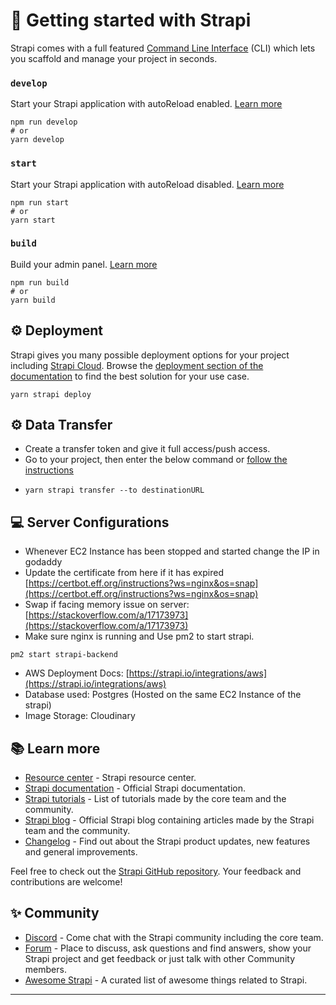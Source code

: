 # 🚀 Getting started with Strapi

Strapi comes with a full featured [Command Line Interface](https://docs.strapi.io/dev-docs/cli) (CLI) which lets you scaffold and manage your project in seconds.

### `develop`

Start your Strapi application with autoReload enabled. [Learn more](https://docs.strapi.io/dev-docs/cli#strapi-develop)

```
npm run develop
# or
yarn develop
```

### `start`

Start your Strapi application with autoReload disabled. [Learn more](https://docs.strapi.io/dev-docs/cli#strapi-start)

```
npm run start
# or
yarn start
```

### `build`

Build your admin panel. [Learn more](https://docs.strapi.io/dev-docs/cli#strapi-build)

```
npm run build
# or
yarn build
```

## ⚙️ Deployment

Strapi gives you many possible deployment options for your project including [Strapi Cloud](https://cloud.strapi.io). Browse the [deployment section of the documentation](https://docs.strapi.io/dev-docs/deployment) to find the best solution for your use case.

```
yarn strapi deploy
```

## ⚙️ Data Transfer
- Create a transfer token and give it full access/push access.
- Go to your project, then enter the below command or [follow the instructions](https://docs.strapi.io/cms/data-management/transfer#setup-and-run-the-data-transfer)
- ```
  yarn strapi transfer --to destinationURL
  ```

## 💻 Server Configurations

- Whenever EC2 Instance has been stopped and started change the IP in godaddy
- Update the certificate from here if it has expired [https://certbot.eff.org/instructions?ws=nginx&os=snap](https://certbot.eff.org/instructions?ws=nginx&os=snap)
- Swap if facing memory issue on server: [https://stackoverflow.com/a/17173973](https://stackoverflow.com/a/17173973)
- Make sure nginx is running and Use pm2 to start strapi.

```
pm2 start strapi-backend
```

- AWS Deployment Docs: [https://strapi.io/integrations/aws](https://strapi.io/integrations/aws)
- Database used: Postgres (Hosted on the same EC2 Instance of the strapi)
- Image Storage: Cloudinary

## 📚 Learn more

- [Resource center](https://strapi.io/resource-center) - Strapi resource center.
- [Strapi documentation](https://docs.strapi.io) - Official Strapi documentation.
- [Strapi tutorials](https://strapi.io/tutorials) - List of tutorials made by the core team and the community.
- [Strapi blog](https://strapi.io/blog) - Official Strapi blog containing articles made by the Strapi team and the community.
- [Changelog](https://strapi.io/changelog) - Find out about the Strapi product updates, new features and general improvements.

Feel free to check out the [Strapi GitHub repository](https://github.com/strapi/strapi). Your feedback and contributions are welcome!

## ✨ Community

- [Discord](https://discord.strapi.io) - Come chat with the Strapi community including the core team.
- [Forum](https://forum.strapi.io/) - Place to discuss, ask questions and find answers, show your Strapi project and get feedback or just talk with other Community members.
- [Awesome Strapi](https://github.com/strapi/awesome-strapi) - A curated list of awesome things related to Strapi.

---
